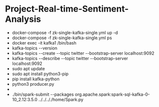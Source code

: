 ﻿# Project-Real-time-Sentiment-Analysis


- docker-compose -f zk-single-kafka-single.yml up -d
- docker-compose -f zk-single-kafka-single.yml ps
- docker exec -it kafka1 /bin/bash
- kafka-topics --version
- kafka-topics --create --topic twitter --bootstrap-server localhost:9092
- kafka-topics --describe --topic twitter --bootstrap-server localhost:9092
- sudo apt update
- sudo apt install python3-pip
- pip install kafka-python
- python3 producer.py
- 
- ./bin/spark-submit --packages org.apache.spark:spark-sql-kafka-0-10_2.12:3.5.0 ../../.././home/Spark.py
